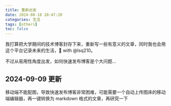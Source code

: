```yaml
---
title: 重新出发
date: 2024-08-18 10:47:20
categories: 生活
tags: [others]
toc: false
---
```


我打算把大学期间的技术博客封存下来，重新写一些有意义的文章，同时我也会用这个平台记录未来的生活，💞 with @lsq210。

不过从易用性角度出发，如何快速发布博客是个大问题...

## 2024-09-09 更新

移动端不能配图，导致快速发布博客非常困难，可能需要一个自动上传图床的移动端编辑器，再一键转换为 markdown 格式的文章，再研究一下
